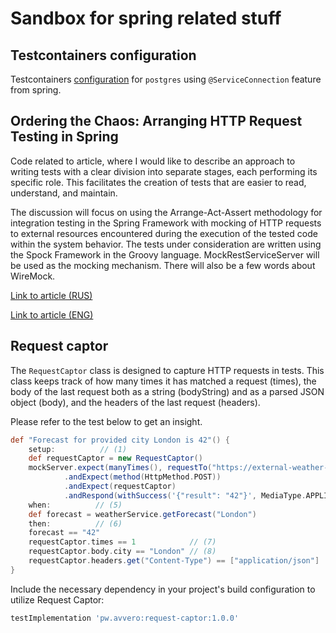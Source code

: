 # Sandbox for spring related stuff

## Testcontainers configuration

Testcontainers [configuration](https://github.com/avvero/spring-sandbox/blob/main/src/test/java/pw/avvero/spring/sandbox/ContainersConfiguration.java)
for `postgres` using `@ServiceConnection` feature from spring.

## Ordering the Chaos: Arranging HTTP Request Testing in Spring

Code related to article, where I would like to describe an approach to writing tests with a clear division into separate 
stages, each performing its specific role. This facilitates the creation of tests that are easier to read, understand, 
and maintain.

The discussion will focus on using the Arrange-Act-Assert methodology for integration testing in the Spring Framework 
with mocking of HTTP requests to external resources encountered during the execution of the tested code within the 
system behavior. The tests under consideration are written using the Spock Framework in the Groovy language. 
MockRestServiceServer will be used as the mocking mechanism. There will also be a few words about WireMock.

[Link to article (RUS)](https://habr.com/ru/articles/781812)

[Link to article (ENG)](https://medium.com/@avvero.abernathy/ordering-chaos-arranging-http-request-testing-in-spring-c625520d2418)

## Request captor

The `RequestCaptor` class is designed to capture HTTP requests in tests. This class keeps track of how many times it 
has matched a request (times), the body of the last request both as a string (bodyString) and as a parsed 
JSON object (body), and the headers of the last request (headers).

Please refer to the test below to get an insight.
```groovy
def "Forecast for provided city London is 42"() {
    setup:          // (1)
    def requestCaptor = new RequestCaptor()
    mockServer.expect(manyTimes(), requestTo("https://external-weather-api.com/forecast")) // (2)
            .andExpect(method(HttpMethod.POST))
            .andExpect(requestCaptor)                                                      // (3)
            .andRespond(withSuccess('{"result": "42"}', MediaType.APPLICATION_JSON));      // (4)
    when:          // (5)
    def forecast = weatherService.getForecast("London")
    then:          // (6)
    forecast == "42"
    requestCaptor.times == 1            // (7)
    requestCaptor.body.city == "London" // (8)
    requestCaptor.headers.get("Content-Type") == ["application/json"]
}
```

Include the necessary dependency in your project's build configuration to utilize Request Captor:
```groovy
testImplementation 'pw.avvero:request-captor:1.0.0'
```